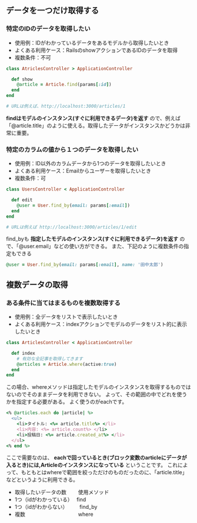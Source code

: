 ## データを一つだけ取得する
### 特定のIDのデータを取得したい
- 使用例：IDがわかっているデータをあるモデルから取得したいとき
- よくある利用ケース：RailsのshowアクションであるIDのデータを取得
- 複数条件：不可

``` ruby
class AtriclesController > ApplicationController

  def show
    @article = Article.find(params[:id])
  end
end

# URLは例えば、http://localhost:3000/articles/1
```
**findはモデルのインスタンス(すぐに利用できるデータ)を返す** ので、例えば「@article.title」のように使える。取得したデータがインスタンスかどうかは非常に重要。

### 特定のカラムの値から１つのデータを取得したい
- 使用例：ID以外のカラムデータから1つのデータを取得したいとき
- よくある利用ケース：Emailからユーザーを取得したいとき
- 複数条件：可

```ruby
class UsersController < ApplicationController

  def edit
    @user = User.find_by(email: params[:email])
  end
end

# URLは例えば http://localhost:3000/articles/1/edit
```

find_byも **指定したモデルのインスタンス(すぐに利用できるデータ)を返す** ので、「@user.email」などの使い方ができる。
また、下記のように複数条件の指定もできる

```ruby
@user = User.find_by(email: params[:email], name: '田中太郎')
```

## 複数データの取得
### ある条件に当てはまるものを複数取得する
- 使用例：全データをリストで表示したいとき
- よくある利用ケース：indexアクションでモデルのデータをリスト的に表示したいとき

```ruby
class ArticlesController < ApplicationController

  def index
    # 有効な全記事を取得してきます
    @articles = Article.where(active:true)
  end
end
```

この場合、whereメソッドは指定したモデルのインスタンスを取得するものではないのでそのままデータを利用できない。
よって、その範囲の中でどれを使うかを指定する必要がある。
よく使うのがeachです。

```ruby
<% @articles.each do |article| %>
  <ul>
    <li>タイトル: <%= article.title%> </li>
    <li>内容: <%= article.count%> </li>
    <li>投稿日: <%= article.created_at%> </li>
  </ul>
<% end %>
```

ここで需要なのは、 **eachで回っているとき(ブロック変数のarticleにデータが入るとき)には,Articleのインスタンスになっている** ということです。
これによって、もともとはwhereで範囲を絞っただけのものだったのに、「article.title」などというように利用できる。


- 取得したいデータの数	　　使用メソッド
- 1つ（idがわかっている）　	find
- 1つ（idがわからない）	　　find_by
- 複数　  　　　　　　　　　where
